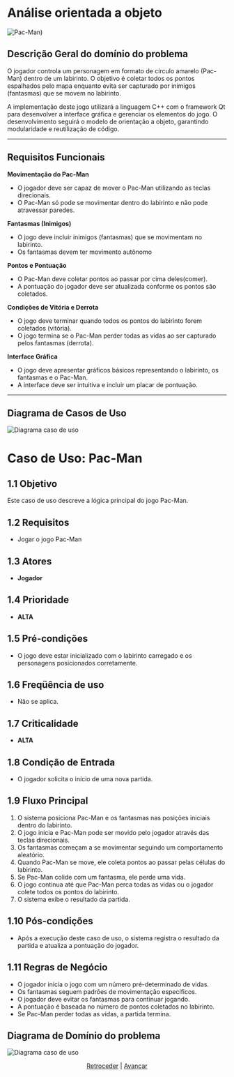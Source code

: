 # Análise orientada a objeto

![Pac-Man](https://upload.wikimedia.org/wikipedia/en/5/59/Pac-man.png))

## Descrição Geral do domínio do problema

O jogador controla um personagem em formato de círculo amarelo (Pac-Man) dentro de um labirinto. O objetivo é coletar todos os pontos espalhados pelo mapa enquanto evita ser capturado por inimigos (fantasmas) que se movem no labirinto.  

A implementação deste jogo utilizará a linguagem C++ com o framework Qt para desenvolver a interface gráfica e gerenciar os elementos do jogo. O desenvolvimento seguirá o modelo de orientação a objeto, garantindo modularidade e reutilização de código.  

---

## **Requisitos Funcionais**  

 **Movimentação do Pac-Man**  
   - O jogador deve ser capaz de mover o Pac-Man utilizando as teclas direcionais.  
   - O Pac-Man só pode se movimentar dentro do labirinto e não pode atravessar paredes.  

**Fantasmas (Inimigos)**  
   - O jogo deve incluir inimigos (fantasmas) que se movimentam no labirinto.  
   - Os fantasmas devem ter movimento autônomo 

 **Pontos e Pontuação**  
   - O Pac-Man deve coletar pontos ao passar por cima deles(comer).  
   - A pontuação do jogador deve ser atualizada conforme os pontos são coletados.  
 

**Condições de Vitória e Derrota**  
   - O jogo deve terminar quando todos os pontos do labirinto forem coletados (vitória).  
   - O jogo termina se o Pac-Man perder todas as vidas ao ser capturado pelos fantasmas (derrota).  

**Interface Gráfica**  
   - O jogo deve apresentar gráficos básicos representando o labirinto, os fantasmas e o Pac-Man.  
   - A interface deve ser intuitiva e incluir um placar de pontuação.  

---

## Diagrama de Casos de Uso

![Diagrama caso de uso](https://lucid.app/publicSegments/view/b7b94213-ac2b-4ed0-8739-9dbd283790f4/image.png)
# Caso de Uso: Pac-Man

## 1.1 Objetivo  
Este caso de uso descreve a lógica principal do jogo Pac-Man.

## 1.2 Requisitos  
- Jogar o jogo Pac-Man

## 1.3 Atores  
- **Jogador**

## 1.4 Prioridade  
- **ALTA**

## 1.5 Pré-condições  
- O jogo deve estar inicializado com o labirinto carregado e os personagens posicionados corretamente.

## 1.6 Freqüência de uso  
- Não se aplica.

## 1.7 Criticalidade  
- **ALTA**

## 1.8 Condição de Entrada  
- O jogador solicita o início de uma nova partida.

## 1.9 Fluxo Principal  

1. O sistema posiciona Pac-Man e os fantasmas nas posições iniciais dentro do labirinto.  
2. O jogo inicia e Pac-Man pode ser movido pelo jogador através das teclas direcionais.  
3. Os fantasmas começam a se movimentar seguindo um comportamento aleatório.  
4. Quando Pac-Man se move, ele coleta pontos ao passar pelas células do labirinto.  
5. Se Pac-Man colide com um fantasma, ele perde uma vida.  
6. O jogo continua até que Pac-Man perca todas as vidas ou o jogador colete todos os pontos do labirinto.  
7. O sistema exibe o resultado da partida.  

## 1.10 Pós-condições  
- Após a execução deste caso de uso, o sistema registra o resultado da partida e atualiza a pontuação do jogador.

## 1.11 Regras de Negócio  

- O jogador inicia o jogo com um número pré-determinado de vidas.  
- Os fantasmas seguem padrões de movimentação específicos.  
- O jogador deve evitar os fantasmas para continuar jogando.  
- A pontuação é baseada no número de pontos coletados no labirinto.  
- Se Pac-Man perder todas as vidas, a partida termina.  


 
## Diagrama de Domínio do problema

![Diagrama caso de uso](https://lucid.app/publicSegments/view/e0fac5c9-59c5-4756-a1bc-d9cd86e8e071/image.png)


<div align="center">

[Retroceder](README.md) | [Avançar](projeto.md)

</div>
